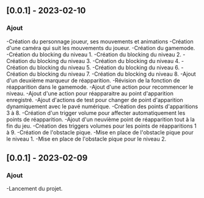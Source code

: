 ## [0.0.1] - 2023-02-10
### Ajout
-Création du personnage joueur, ses mouvements et animations
-Création d'une caméra qui suit les mouvements du joueur.
-Création du gamemode.
-Création du blocking du niveau 1.
-Création du blocking du niveau 2.
-Création du blocking du niveau 3.
-Création du blocking du niveau 4.
-Création du blocking du niveau 5.
-Création du blocking du niveau 6.
-Création du blocking du niveau 7.
-Création du blocking du niveau 8.
-Ajout d'un deuxième marqueur de réapparition.
-Révision de la fonction de réapparition dans le gamemode.
-Ajout d'une action pour recommencer le niveau.
-Ajout d'une action pour réapparaitre au point d'apparition enregistré.
-Ajout d'actions de test pour changer de point d'apparition dynamiquement avec le pavé numérique.
-Création des points d'apparitions 3 à 8.
-Création d'un trigger volume pour affecter automatiquement les points de réapparition.
-Ajout d'un neuvième point de réapparition tout à la fin du jeu.
-Création des triggers volumes pour les points de réapparitions 1 à 9.
-Création de l'obstacle pique.
-Mise en place de l'obstacle pique pour le niveau 1.
-Mise en place de l'obstacle pique pour le niveau 2.

## [0.0.1] - 2023-02-09
### Ajout
-Lancement du projet.